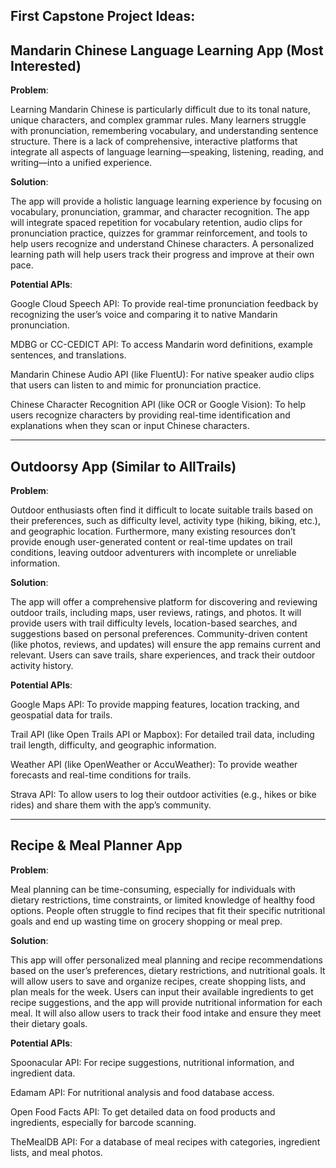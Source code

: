 First Capstone Project Ideas:
-----------------------------------------------------------------------------------------------------------------------------------------------------------

 Mandarin Chinese Language Learning App (Most Interested)
------------------------------------------------------------------------------------------------------------------------------------------------------------
**Problem**: 

Learning Mandarin Chinese is particularly difficult due to its tonal nature, unique characters, and complex grammar rules. Many learners struggle with pronunciation, remembering vocabulary, and understanding sentence structure. There is a lack of comprehensive, interactive platforms that integrate all aspects of language learning—speaking, listening, reading, and writing—into a unified experience.

**Solution**: 

The app will provide a holistic language learning experience by focusing on vocabulary, pronunciation, grammar, and character recognition. The app will integrate spaced repetition for vocabulary retention, audio clips for pronunciation practice, quizzes for grammar reinforcement, and tools to help users recognize and understand Chinese characters. A personalized learning path will help users track their progress and improve at their own pace.

**Potential APIs**:

Google Cloud Speech API: To provide real-time pronunciation feedback by recognizing the user’s voice and comparing it to native Mandarin pronunciation.

MDBG or CC-CEDICT API: To access Mandarin word definitions, example sentences, and translations.

Mandarin Chinese Audio API (like FluentU): For native speaker audio clips that users can listen to and mimic for pronunciation practice.

Chinese Character Recognition API (like OCR or Google Vision): To help users recognize characters by providing real-time identification and explanations when they scan or input Chinese characters.

------------------------------------------------------------------------------------------------------------------------------------------------------------

 Outdoorsy App (Similar to AllTrails)
-----------------------------------------------------------------------------------------------------------------------------------------------------------------
**Problem**: 

Outdoor enthusiasts often find it difficult to locate suitable trails based on their preferences, such as difficulty level, activity type (hiking, biking, etc.), and geographic location. Furthermore, many existing resources don’t provide enough user-generated content or real-time updates on trail conditions, leaving outdoor adventurers with incomplete or unreliable information.

**Solution**: 

The app will offer a comprehensive platform for discovering and reviewing outdoor trails, including maps, user reviews, ratings, and photos. It will provide users with trail difficulty levels, location-based searches, and suggestions based on personal preferences. Community-driven content (like photos, reviews, and updates) will ensure the app remains current and relevant. Users can save trails, share experiences, and track their outdoor activity history.

**Potential APIs**:

Google Maps API: To provide mapping features, location tracking, and geospatial data for trails.

Trail API (like Open Trails API or Mapbox): For detailed trail data, including trail length, difficulty, and geographic information.

Weather API (like OpenWeather or AccuWeather): To provide weather forecasts and real-time conditions for trails.

Strava API: To allow users to log their outdoor activities (e.g., hikes or bike rides) and share them with the app’s community.

------------------------------------------------------------------------------------------------------------------------------------------------------------------

Recipe & Meal Planner App
------------------------------------------------------------------------------------------------------------------------------------------------------------------
**Problem**: 

Meal planning can be time-consuming, especially for individuals with dietary restrictions, time constraints, or limited knowledge of healthy food options. People often struggle to find recipes that fit their specific nutritional goals and end up wasting time on grocery shopping or meal prep.

**Solution**: 

This app will offer personalized meal planning and recipe recommendations based on the user’s preferences, dietary restrictions, and nutritional goals. It will allow users to save and organize recipes, create shopping lists, and plan meals for the week. Users can input their available ingredients to get recipe suggestions, and the app will provide nutritional information for each meal. It will also allow users to track their food intake and ensure they meet their dietary goals.

**Potential APIs**:

Spoonacular API: For recipe suggestions, nutritional information, and ingredient data.

Edamam API: For nutritional analysis and food database access.

Open Food Facts API: To get detailed data on food products and ingredients, especially for barcode scanning.

TheMealDB API: For a database of meal recipes with categories, ingredient lists, and meal photos.
